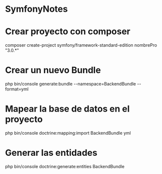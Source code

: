 # SymfonyNotes

# Crear proyecto con composer

composer create-project symfony/framework-standard-edition nombrePro "3.0.*"

# Crear un nuevo Bundle

php bin/console generate:bundle --namespace=BackendBundle --format=yml

# Mapear la base de datos en el proyecto

php bin/console doctrine:mapping:import BackendBundle yml

# Generar las entidades

php bin/console doctrine:generate:entities BackendBundle

